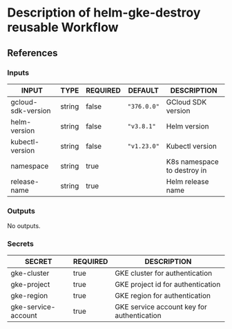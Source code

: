 # Description of helm-gke-destroy reusable Workflow

## References

### Inputs

<!-- AUTO-DOC-INPUT:START - Do not remove or modify this section -->

| INPUT              | TYPE   | REQUIRED | DEFAULT     | DESCRIPTION                 |
| ------------------ | ------ | -------- | ----------- | --------------------------- |
| gcloud-sdk-version | string | false    | `"376.0.0"` | GCloud SDK version          |
| helm-version       | string | false    | `"v3.8.1"`  | Helm version                |
| kubectl-version    | string | false    | `"v1.23.0"` | Kubectl version             |
| namespace          | string | true     |             | K8s namespace to destroy in |
| release-name       | string | true     |             | Helm release name           |

<!-- AUTO-DOC-INPUT:END -->

### Outputs

<!-- AUTO-DOC-OUTPUT:START - Do not remove or modify this section -->

No outputs.

<!-- AUTO-DOC-OUTPUT:END -->

### Secrets

<!-- AUTO-DOC-SECRETS:START - Do not remove or modify this section -->

| SECRET              | REQUIRED | DESCRIPTION                                |
| ------------------- | -------- | ------------------------------------------ |
| gke-cluster         | true     | GKE cluster for authentication             |
| gke-project         | true     | GKE project id for authentication          |
| gke-region          | true     | GKE region for authentication              |
| gke-service-account | true     | GKE service account key for authentication |

<!-- AUTO-DOC-SECRETS:END -->
